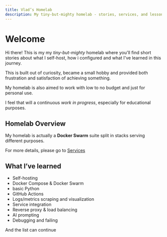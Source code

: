 ```yaml
---
title: Vlad’s Homelab
description: My tiny-but-mighty homelab - stories, services, and lessons learned.
---
```


# Welcome

Hi there! This is my my _tiny-but-mighty_ homelab where you'll find short stories about what I self-host, how i configured and what I've learned in this journey.

This is built out of curiosity, became a small hobby and provided both frustration and satisfaction of achieving something.

My homelab is also aimed to work with low to no budget and just for personal use.

I feel that will a continuous _work in progress_, especially for educational purposes. 

## Homelab Overview

My homelab is actually a **Docker Swarm** suite split in stacks serving different purposes.

For more details, please go to [Services](services/_index.md)

## What I’ve learned
- Self-hosting
- Docker Compose & Docker Swarm
- basic Python
- GitHub Actions
- Logs/metrics scraping and visualization
- Service integration
- Reverse proxy & load balancing
- AI prompting
- Debugging and failing 

And the list can continue
